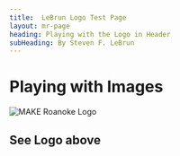 ```yaml
---
title:  LeBrun Logo Test Page
layout: mr-page
heading: Playing with the Logo in Header
subHeading: By Steven F. LeBrun
---
```


# Playing with Images

![MAKE Roanoke Logo](/assets/images/MAKE_Roanoke_Logo.png)

## See Logo above
